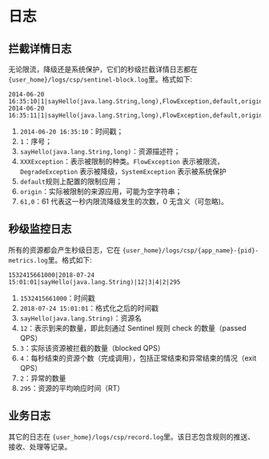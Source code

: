 # 日志

## 拦截详情日志

无论限流，降级还是系统保护，它们的秒级拦截详情日志都在 `{user_home}/logs/csp/sentinel-block.log`里。格式如下:
```
2014-06-20 16:35:10|1|sayHello(java.lang.String,long),FlowException,default,origin|61,0
2014-06-20 16:35:11|1|sayHello(java.lang.String,long),FlowException,default,origin|1,0
```
1. `2014-06-20 16:35:10`：时间戳；
2. `1`：序号；
3. `sayHello(java.lang.String,long)`：资源描述符；
4. `XXXException`：表示被限制的种类。`FlowException` 表示被限流，`DegradeException` 表示被降级，`SystemException` 表示被系统保护
5. `default`规则上配置的限制应用；
6. `origin`：实际被限制的来源应用，可能为空字符串；
7. `61,0`：61 代表这一秒内限流降级发生的次数，0 无含义（可忽略)。

## 秒级监控日志

所有的资源都会产生秒级日志，它在 `{user_home}/logs/csp/{app_name}-{pid}-metrics.log`里。格式如下:

```
1532415661000|2018-07-24 15:01:01|sayHello(java.lang.String)|12|3|4|2|295
```

1. `1532415661000`：时间戳
2. `2018-07-24 15:01:01`：格式化之后的时间戳
3. `sayHello(java.lang.String)`：资源名
4. `12`：表示到来的数量，即此刻通过 Sentinel 规则 check 的数量（passed QPS）
5. `3`：实际该资源被拦截的数量（blocked QPS）
6. `4`：每秒结束的资源个数（完成调用），包括正常结束和异常结束的情况（exit QPS）
7. `2`：异常的数量
8. `295`：资源的平均响应时间（RT）

## 业务日志

其它的日志在 `{user_home}/logs/csp/record.log`里。该日志包含规则的推送、接收、处理等记录。